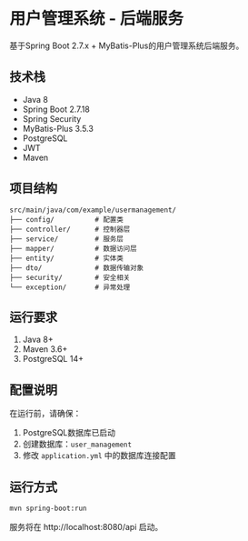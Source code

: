 # 用户管理系统 - 后端服务

基于Spring Boot 2.7.x + MyBatis-Plus的用户管理系统后端服务。

## 技术栈

- Java 8
- Spring Boot 2.7.18
- Spring Security
- MyBatis-Plus 3.5.3
- PostgreSQL
- JWT
- Maven

## 项目结构

```
src/main/java/com/example/usermanagement/
├── config/          # 配置类
├── controller/      # 控制器层
├── service/         # 服务层
├── mapper/          # 数据访问层
├── entity/          # 实体类
├── dto/             # 数据传输对象
├── security/        # 安全相关
└── exception/       # 异常处理
```

## 运行要求

1. Java 8+
2. Maven 3.6+
3. PostgreSQL 14+

## 配置说明

在运行前，请确保：
1. PostgreSQL数据库已启动
2. 创建数据库：`user_management`
3. 修改 `application.yml` 中的数据库连接配置

## 运行方式

```bash
mvn spring-boot:run
```

服务将在 http://localhost:8080/api 启动。